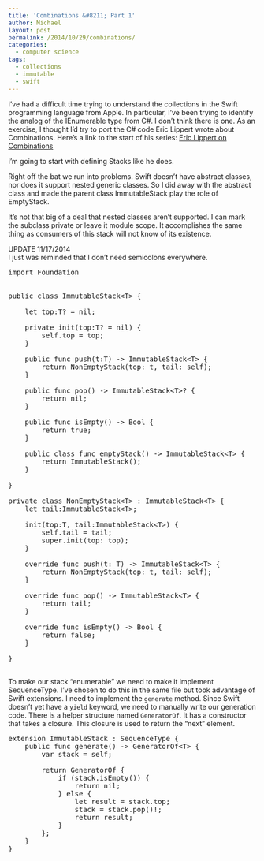 ```yaml
---
title: 'Combinations &#8211; Part 1'
author: Michael
layout: post
permalink: /2014/10/29/combinations/
categories:
  - computer science
tags:
  - collections
  - immutable
  - swift
---
```

I&#8217;ve had a difficult time trying to understand the collections in the Swift programming language from Apple. In particular, I&#8217;ve been trying to identify the analog of the IEnumerable type from C#. I don&#8217;t think there is one. As an exercise, I thought I&#8217;d try to port the C# code Eric Lippert wrote about Combinations. Here&#8217;s a link to the start of his series: [Eric Lippert on Combinations][1]

I&#8217;m going to start with defining Stacks like he does.

Right off the bat we run into problems. Swift doesn&#8217;t have abstract classes, nor does it support nested generic classes. So I did away with the abstract class and made the parent class ImmutableStack play the role of EmptyStack. 

It&#8217;s not that big of a deal that nested classes aren&#8217;t supported. I can mark the subclass private or leave it module scope. It accomplishes the same thing as consumers of this stack will not know of its existence.

UPDATE 11/17/2014  
I just was reminded that I don&#8217;t need semicolons everywhere. 

<pre class="brush: swift; title: ; notranslate" title="">import Foundation


public class ImmutableStack&lt;T&gt; {

    let top:T? = nil;

    private init(top:T? = nil) {
        self.top = top;
    }

    public func push(t:T) -&gt; ImmutableStack&lt;T&gt; {
        return NonEmptyStack(top: t, tail: self);
    }

    public func pop() -&gt; ImmutableStack&lt;T&gt;? {
        return nil;
    }

    public func isEmpty() -&gt; Bool {
        return true;
    }

    public class func emptyStack() -&gt; ImmutableStack&lt;T&gt; {
        return ImmutableStack();
    }

}

private class NonEmptyStack&lt;T&gt; : ImmutableStack&lt;T&gt; {
    let tail:ImmutableStack&lt;T&gt;;

    init(top:T, tail:ImmutableStack&lt;T&gt;) {
        self.tail = tail;
        super.init(top: top);
    }

    override func push(t: T) -&gt; ImmutableStack&lt;T&gt; {
        return NonEmptyStack(top: t, tail: self);
    }

    override func pop() -&gt; ImmutableStack&lt;T&gt; {
        return tail;
    }

    override func isEmpty() -&gt; Bool {
        return false;
    }

}

</pre>

To make our stack &#8220;enumerable&#8221; we need to make it implement SequenceType. I&#8217;ve chosen to do this in the same file but took advantage of Swift extensions. I need to implement the `generate` method. Since Swift doesn&#8217;t yet have a `yield` keyword, we need to manually write our generation code. There is a helper structure named `GeneratorOf`. It has a constructor that takes a closure. This closure is used to return the &#8220;next&#8221; element.

<pre class="brush: swift; title: ; notranslate" title="">extension ImmutableStack : SequenceType {
    public func generate() -&gt; GeneratorOf&lt;T&gt; {
        var stack = self;

        return GeneratorOf {
            if (stack.isEmpty()) {
                return nil;
            } else {
                let result = stack.top;
                stack = stack.pop()!;
                return result;
            }
        };
    }
}

</pre>

 [1]: http://ericlippert.com/2014/10/13/producing-combinations-part-one/ "Eric Lippert on Combinations"